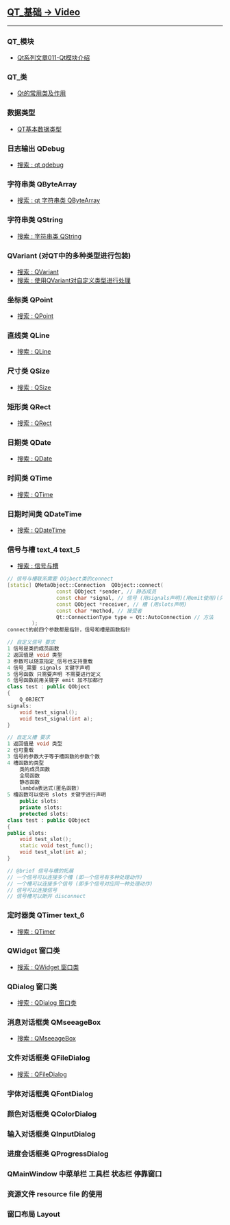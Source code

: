 ## [QT_基础 -> Video](https://edu.subingwen.cn/p/t_pc/course_pc_detail/column/p_61a78269e4b0c1a11a7c3b28?product_id=p_61a78269e4b0c1a11a7c3b28)   

------

### QT_模块

- [Qt系列文章011-Qt模块介绍](https://blog.csdn.net/feiyangqingyun/article/details/121178277)   

### QT_类

- [Qt的常用类及作用](https://blog.csdn.net/exlink2012/article/details/133972627)   

### 数据类型

- [QT基本数据类型](https://blog.csdn.net/x356982611/article/details/50762931) 

### 日志输出 QDebug

- [搜索 : qt qdebug](https://so.csdn.net/so/search?q=qt%20qdebug&t=blog&u=&urw=)  

### 字符串类 QByteArray

- [搜索 : qt 字符串类 QByteArray](https://so.csdn.net/so/search?q=qt%20QByteArray&t=blog&u=&urw=)  

### 字符串类 QString

- [搜索 : 字符串类 QString](https://so.csdn.net/so/search?spm=1000.2115.3001.4498&q=%E5%AD%97%E7%AC%A6%E4%B8%B2%E7%B1%BBQString&t=blog&u=)   

###  QVariant (对QT中的多种类型进行包装)

- [搜索 : QVariant](https://so.csdn.net/so/search?spm=1000.2115.3001.4498&q=QVariant&t=&u=)  
- [搜索 : 使用QVariant对自定义类型进行处理](https://so.csdn.net/so/search?spm=1000.2115.3001.4498&q=%E4%BD%BF%E7%94%A8QVariant%E5%AF%B9%E8%87%AA%E5%AE%9A%E4%B9%89%E7%B1%BB%E8%BF%9B%E8%A1%8C%E5%A4%84%E7%90%86&t=&u=) 

### 坐标类 QPoint

- [搜索 : QPoint](https://so.csdn.net/so/search?q=QPoint&t=&u=&urw=) 

### 直线类 QLine

- [搜索 : QLine](https://so.csdn.net/so/search?q=QLine&t=&u=&urw=)   

### 尺寸类 QSize

- [搜索 : QSize](https://so.csdn.net/so/search?q=QSize&t=&u=&urw=) 

### 矩形类 QRect

- [搜索 : QRect](https://so.csdn.net/so/search?q=QRect&t=&u=&urw=)   

### 日期类 QDate

- [搜索 : QDate](https://so.csdn.net/so/search?q=QDate&t=&u=&urw=)   

### 时间类 QTime

- [搜索 : QTime](https://so.csdn.net/so/search?q=QTime&t=&u=&urw=)   

### 日期时间类 QDateTime

- [搜索 : QDateTime](https://so.csdn.net/so/search?q=QDateTime&t=&u=&urw=)  

### 信号与槽 text_4 text_5

- [搜索 : 信号与槽](https://so.csdn.net/so/search?q=%E4%BF%A1%E5%8F%B7%E4%B8%8E%E6%A7%BD&t=&u=&urw=)      

```c++
// 信号与槽联系需要 QOjbect类的connect
[static] QMetaObject::Connection  QObject::connect(
                const QObject *sender, // 静态成员
                const char *signal, // 信号 (用signals声明)(用emit使用)(只声明)
                const QObject *receiver, // 槽 (用slots声明)
                const char *method, // 接受者
                Qt::ConnectionType type = Qt::AutoConnection // 方法
		);	
connect的前四个参数都是指针，信号和槽是函数指针               
```

```c++
// 自定义信号 要求 
1 信号是类的成员函数
2 返回值是 void 类型
3 参数可以随意指定_信号也支持重载
4 信号_需要 signals 关键字声明
5 信号函数 只需要声明 不需要进行定义
6 信号函数前用关键字 emit 加不加都行
class test : public QObject
{
    Q_OBJECT
signals:
    void test_signal();
    void test_signal(int a);
}
```

```c++
// 自定义槽 要求
1 返回值是 void 类型
2 也可重载
3 信号的参数大于等于槽函数的参数个数
4 槽函数的类型
    类的成员函数
    全局函数
    静态函数
    lambda表达式(匿名函数)
5 槽函数可以使用 slots 关键字进行声明
    public slots:
    private slots:
    protected slots:
class test : public QObject
{
public slots:
    void test_slot();
    static void test_func();
    void test_slot(int a);
}
```

```c++
// @brief 信号与槽的拓展
// 一个信号可以连接多个槽 (即一个信号有多种处理动作)
// 一个槽可以连接多个信号 (即多个信号对应同一种处理动作)
// 信号可以连接信号
// 信号槽可以断开 disconnect
```

### 定时器类 QTimer text_6

- [搜索 : QTimer](https://so.csdn.net/so/search?spm=1000.2115.3001.4498&q=QTime&t=blog&u=)     

### QWidget 窗口类

- [搜索 : QWidget 窗口类](https://so.csdn.net/so/search?spm=1001.2101.3001.4498&q=QWidget%E7%AA%97%E5%8F%A3%E7%B1%BB&t=blog&u=)     

### QDialog 窗口类

- [搜索 : QDialog 窗口类](https://so.csdn.net/so/search?q=QDialog%20%E7%AA%97%E5%8F%A3%E7%B1%BB&t=blog&u=&urw=)     

### 消息对话框类 QMseeageBox 

- [搜索 : QMseeageBox](https://so.csdn.net/so/search?q=QMseeageBox&t=blog&u=&urw=)   

### 文件对话框类 QFileDialog

- [搜索 : QFileDialog](https://so.csdn.net/so/search?q=QFileDialog&t=blog&u=&urw=)   

### 字体对话框类 QFontDialog 

### 颜色对话框类 QColorDialog

### 输入对话框类 QInputDialog

### 进度会话框类 QProgressDialog

### QMainWindow 中菜单栏 工具栏 状态栏 停靠窗口 

### 资源文件 resource file 的使用

### 窗口布局 Layout



